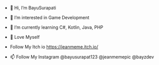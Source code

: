 - 👋 Hi, I’m BayuSurapati
- 👀 I’m interested in Game Development
- 🌱 I’m currently learning C#, Kotlin, Java, PHP 
- 💞️ Love Myself
  
- Follow My Itch io https://jeanmeme.itch.io/
- 📫 Follow My Instagram @bayusurapat123
                          @jeanmemepic
                          @bayzdev

<!---
BayuSurapati/BayuSurapati is a ✨ special ✨ repository because its `README.md` (this file) appears on your GitHub profile.
You can click the Preview link to take a look at your changes.
--->
